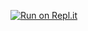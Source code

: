 [![Run on Repl.it](https://repl.it/badge/github/defoebrand/Ruby_Capstone_Linter)](https://repl.it/github/defoebrand/Ruby_Capstone_Linter)